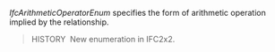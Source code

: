 _IfcArithmeticOperatorEnum_ specifies the form of arithmetic operation implied by the relationship.

> HISTORY&nbsp; New enumeration in IFC2x2.